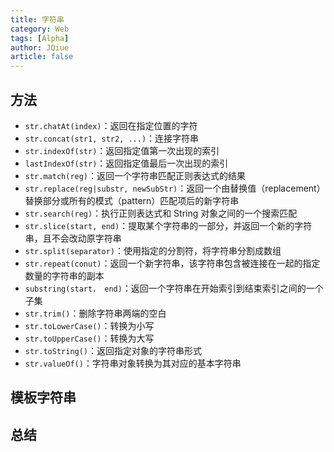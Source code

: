 ```yaml
---
title: 字符串
category: Web
tags: [Alpha]
author: JQiue
article: false
---
```



## 方法

+ `str.chatAt(index)`：返回在指定位置的字符
+ `str.concat(str1, str2, ...)`：连接字符串
+ `str.indexOf(str)`：返回指定值第一次出现的索引
+ `lastIndexOf(str)`：返回指定值最后一次出现的索引
+ `str.match(reg)`：返回一个字符串匹配正则表达式的结果
+ `str.replace(reg|substr, newSubStr)`：返回一个由替换值（replacement）替换部分或所有的模式（pattern）匹配项后的新字符串
+ `str.search(reg)`：执行正则表达式和 String 对象之间的一个搜索匹配
+ `str.slice(start, end)`：提取某个字符串的一部分，并返回一个新的字符串，且不会改动原字符串
+ `str.split(separator)`：使用指定的分割符，将字符串分割成数组
+ `str.repeat(conut)`：返回一个新字符串，该字符串包含被连接在一起的指定数量的字符串的副本
+ `substring(start， end)`：返回一个字符串在开始索引到结束索引之间的一个子集
+ `str.trim()`：删除字符串两端的空白
+ `str.toLowerCase()`：转换为小写
+ `str.toUpperCase()`：转换为大写
+ `str.toString()`：返回指定对象的字符串形式
+ `str.valueOf()`：字符串对象转换为其对应的基本字符串

## 模板字符串

## 总结
